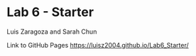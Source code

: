 # Lab 6 - Starter
Luis Zaragoza and Sarah Chun

Link to GitHub Pages https://luisz2004.github.io/Lab6_Starter/
